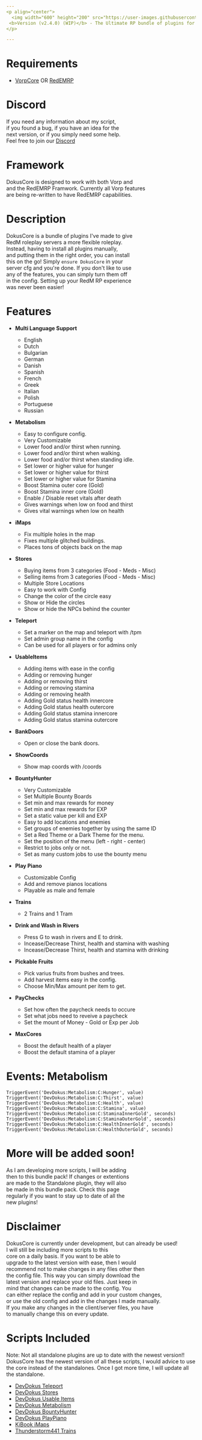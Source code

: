 ```yaml
---
<p align="center">
  <img width="600" height="200" src="https://user-images.githubusercontent.com/49053928/111937011-2e9b8080-8ac7-11eb-914a-a0d94380d611.gif"><br>
 <b>Version (v2.4.0) (WIP)</b> - The Ultimate RP bundle of plugins for your RedM Server.
</p>

---
```

# Requirements
- [VorpCore](https://github.com/VORPCORE/VORP-Core) OR [RedEMRP](https://github.com/RedEM-RP)

# Discord
If you need any information about my script,<br>
if you found a bug, if you have an idea for the <br>
next version, or if you simply need some help.<br>
Feel free to join our [Discord](http://discord.gg/2gdypBhsye)

# Framework
DokusCore is designed to work with both Vorp and <br>
and the RedEMRP Framwork. Currently all Vorp features <br>
are being re-written to have RedEMRP capabilities. <br>

# Description
DokusCore is a bundle of plugins I've made to give      <br>
RedM roleplay servers a more flexible roleplay. <br>
Instead, having to install all plugins manually,  <br>
and putting them in the right order, you can install  <br>
this on the go! Simply `ensure DokusCore` in your <br>
server cfg and you're done. If you don't like to use  <br>
any of the features, you can simply turn them off <br>
in the config. Setting up your RedM RP experience <br>
was never been easier!

# Features
- **Multi Language Support**
  - English
  - Dutch
  - Bulgarian
  - German
  - Danish
  - Spanish
  - French
  - Greek
  - Italian
  - Polish
  - Portuguese
  - Russian

- **Metabolism**
  - Easy to configure config.
  - Very Customizable
  - Lower food and/or thirst when running.
  - Lower food and/or thirst when walking.
  - Lower food and/or thirst when standing idle.
  - Set lower or higher value for hunger
  - Set lower or higher value for thirst
  - Set lower or higher value for Stamina
  - Boost Stamina outer core (Gold)
  - Boost Stamina inner core (Gold)
  - Enable / Disable reset vitals after death
  - Gives warnings when low on food and thirst
  - Gives vital warnings when low on health

- **iMaps**
  - Fix multiple holes in the map
  - Fixes multiple glitched buildings.
  - Places tons of objects back on the map

- **Stores**
  - Buying items from 3 categories (Food - Meds - Misc)
  - Selling items from 3 categories (Food - Meds - Misc)
  - Multiple Store Locations
  - Easy to work with Config
  - Change the color of the circle easy
  - Show or Hide the circles
  - Show or hide the NPCs behind the counter

- **Teleport**
  - Set a marker on the map and teleport with /tpm
  - Set admin group name in the config
  - Can be used for all players or for admins only

- **UsableItems**
  - Adding items with ease in the config
  - Adding or removing hunger
  - Adding or removing thirst
  - Adding or removing stamina
  - Adding or removing health
  - Adding Gold status health innercore
  - Adding Gold status health outercore
  - Adding Gold status stamina innercore
  - Adding Gold status stamina outercore

- **BankDoors**
  - Open or close the bank doors.

- **ShowCoords**
  - Show map coords with /coords

- **BountyHunter**
  - Very Customizable
  - Set Multiple Bounty Boards
  - Set min and max rewards for money
  - Set min and max rewards for EXP
  - Set a static value per kill and EXP
  - Easy to add locations and enemies
  - Set groups of enemies together by using the same ID
  - Set a Red Theme or a Dark Theme for the menu.
  - Set the position of the menu (left - right - center)
  - Restrict to jobs only or not.
  - Set as many custom jobs to use the bounty menu

- **Play Piano**
  - Customizable Config
  - Add and remove pianos locations
  - Playable as male and female

- **Trains**
  - 2 Trains and 1 Tram

- **Drink and Wash in Rivers**
  - Press G to wash in rivers and E to drink.
  - Incease/Decrease Thirst, health and stamina with washing
  - Incease/Decrease Thirst, health and stamina with drinking

- **Pickable Fruits**
  - Pick varius fruits from bushes and trees.
  - Add harvest items easy in the config.
  - Choose Min/Max amount per item to get.

- **PayChecks**
  - Set how often the paycheck needs to occure
  - Set what jobs need to reveive a paycheck
  - Set the mount of Money - Gold or Exp per Job

- **MaxCores**
  - Boost the default health of a player
  - Boost the default stamina of a player

# Events: Metabolism
```
TriggerEvent('DevDokus:Metabolism:C:Hunger', value)
TriggerEvent('DevDokus:Metabolism:C:Thirst', value)
TriggerEvent('DevDokus:Metabolism:C:Health', value)
TriggerEvent('DevDokus:Metabolism:C:Stamina', value)
TriggerEvent('DevDokus:Metabolism:C:StaminaInnerGold', seconds)
TriggerEvent('DevDokus:Metabolism:C:StaminaOuterGold', seconds)
TriggerEvent('DevDokus:Metabolism:C:HealthInnerGold', seconds)
TriggerEvent('DevDokus:Metabolism:C:HealthOuterGold', seconds)
```

# More will be added soon!
As I am developing more scripts, I will be adding     <br>
then to this bundle pack! If changes or extentions  <br>
are made to the Standalone plugin, they will also  <br>
be made in this bundle pack. Check this page  <br>
regularly if you want to stay up to date of all the  <br>
new plugins!

# Disclaimer
DokusCore is currently under development, but can already be used!   <br>
I will still be including more scripts to this  <br>
core on a daily basis. If you want to be able to  <br>
upgrade to the latest version with ease, then I would <br>
recommend not to make changes in any files other then <br>
the config file. This way you can simply download the <br>
latest version and replace your old files. Just keep in   <br>
mind that changes can be made to the config. You  <br>
can either replace the config and add in your custom changes,   <br>
or use the old config and add in the changes I made manually.   <br>
If you make any changes in the client/server files, you have  <br>
to manually change this on every update.  

# Scripts Included
Note: Not all standalone plugins are up to date with the newest version!! <br>
DokusCore has the newest version of all these scripts, I would advice to use <br>
the core instead of the standalones. Once I got more time, I will update all <br>
the standalone.

- [DevDokus Teleport]( https://github.com/DevDokus/RedM-Teleport)
- [DevDokus Stores](https://github.com/DevDokus/Redm-Stores)
- [DevDokus Usable Items](https://github.com/DevDokus/RedM-UsableItems)
- [DevDokus Metabolism](https://github.com/DevDokus/RedM-Metabolism)
- [DevDokus BountyHunter](https://github.com/DevDokus/RedM-BountyHunter)
- [DevDokus PlayPiano](https://github.com/DevDokus/RedM-PlayPiano)
- [KiBook iMaps](https://github.com/kibook/redm-imaps)
- [Thunderstorm441 Trains](https://github.com/Thunderstorm441/ts-trains-redm)
